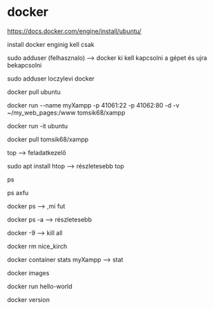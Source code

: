 # docker

https://docs.docker.com/engine/install/ubuntu/

install docker enginig kell csak

sudo adduser (felhasznalo) --> docker ki kell kapcsolni a gépet és ujra bekapcsolni

sudo adduser loczylevi docker

docker pull ubuntu

docker run --name myXampp -p 41061:22 -p 41062:80 -d -v ~/my_web_pages:/www tomsik68/xampp

docker run -it ubuntu

docker pull tomsik68/xampp

top --> feladatkezelő

sudo apt install htop --> részletesebb top

ps

ps axfu

docker ps --> ,mi fut

docker ps -a --> részletesebb 

docker -9 --> kill all

docker rm nice_kirch 

docker container stats myXampp --> stat

docker images

docker run hello-world

docker version
